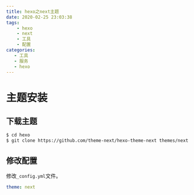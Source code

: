 ```yaml
---
title: hexo之next主题
date: 2020-02-25 23:03:38
tags: 
    - hexo
    - next
    - 工具
    - 配置
categories:
   - 工具
   - 服务
   - hexo
---
```


# 主题安装

## 下载主题

```sh
$ cd hexo
$ git clone https://github.com/theme-next/hexo-theme-next themes/next
```

## 修改配置

修改`_config.yml`文件。

```yaml
theme: next
```



